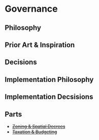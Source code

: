 # Governance

## Philosophy

## Prior Art & Inspiration

## Decisions

## Implementation Philosophy

## Implementation Decsisions

## Parts

* ~~[Zoning & Spatial Decrees]()~~
* ~~[Taxation & Budgeting]()~~